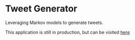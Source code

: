 # Tweet Generator

Leveraging Markov models to generate tweets.

This application is still in production, but can be visited [here](https://sids-tweet-generator.herokuapp.com)
